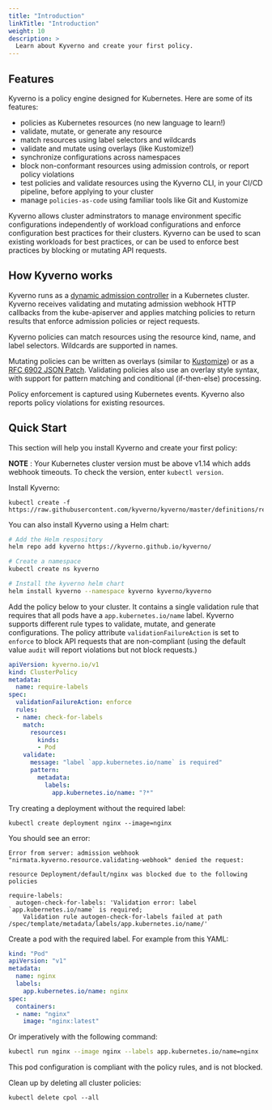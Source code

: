 ```yaml
---
title: "Introduction"
linkTitle: "Introduction"
weight: 10
description: >
  Learn about Kyverno and create your first policy.
---
```


## Features

Kyverno is a policy engine designed for Kubernetes. Here are some of its features:
* policies as Kubernetes resources (no new language to learn!)
* validate, mutate, or generate any resource
* match resources using label selectors and wildcards
* validate and mutate using overlays (like Kustomize!)
* synchronize configurations across namespaces
* block non-conformant resources using admission controls, or report policy violations 
* test policies and validate resources using the Kyverno CLI, in your CI/CD pipeline, before applying to your cluster 
* manage `policies-as-code` using familiar tools like Git and Kustomize

Kyverno allows cluster adminstrators to manage environment specific configurations independently of workload configurations and enforce configuration best practices for their clusters. Kyverno can be used to scan existing workloads for best practices, or can be used to enforce best practices by blocking or mutating API requests. 

## How Kyverno works

Kyverno runs as a [dynamic admission controller](https://kubernetes.io/docs/reference/access-authn-authz/extensible-admission-controllers/) in a Kubernetes cluster. Kyverno receives validating and mutating admission webhook HTTP callbacks from the kube-apiserver and applies matching policies to return results that enforce admission policies or reject requests.

Kyverno policies can match resources using the resource kind, name, and label selectors. Wildcards are supported in names.

Mutating policies can be written as overlays (similar to [Kustomize](https://kubernetes.io/docs/tasks/manage-kubernetes-objects/kustomization/#bases-and-overlays)) or as a [RFC 6902 JSON Patch](http://jsonpatch.com/). Validating policies also use an overlay style syntax, with support for pattern matching and conditional (if-then-else) processing.

Policy enforcement is captured using Kubernetes events. Kyverno also reports policy violations for existing resources.

## Quick Start

This section will help you install Kyverno and create your first policy:

**NOTE** : Your Kubernetes cluster version must be above v1.14 which adds webhook timeouts. 
To check the version, enter `kubectl version`.

Install Kyverno:

```console
kubectl create -f https://raw.githubusercontent.com/kyverno/kyverno/master/definitions/release/install.yaml
```

You can also install Kyverno using a Helm chart:

```sh
# Add the Helm respository
helm repo add kyverno https://kyverno.github.io/kyverno/

# Create a namespace
kubectl create ns kyverno

# Install the kyverno helm chart
helm install kyverno --namespace kyverno kyverno/kyverno
```

Add the policy below to your cluster. It contains a single validation rule that requires that all pods have a `app.kubernetes.io/name` label. Kyverno supports different rule types to validate, 
mutate, and generate configurations. The policy attribute `validationFailureAction` is set 
to `enforce` to block API requests that are non-compliant (using the default value `audit` 
will report violations but not block requests.)

```yaml
apiVersion: kyverno.io/v1
kind: ClusterPolicy
metadata:
  name: require-labels
spec:
  validationFailureAction: enforce
  rules:
  - name: check-for-labels
    match:
      resources:
        kinds:
        - Pod
    validate:
      message: "label `app.kubernetes.io/name` is required"
      pattern:
        metadata:
          labels:
            app.kubernetes.io/name: "?*"
```

Try creating a deployment without the required label:

```console
kubectl create deployment nginx --image=nginx
```

You should see an error:
```console
Error from server: admission webhook "nirmata.kyverno.resource.validating-webhook" denied the request:

resource Deployment/default/nginx was blocked due to the following policies

require-labels:
  autogen-check-for-labels: 'Validation error: label `app.kubernetes.io/name` is required;
    Validation rule autogen-check-for-labels failed at path /spec/template/metadata/labels/app.kubernetes.io/name/'
```

Create a pod with the required label. For example from this YAML:
```yaml
kind: "Pod"
apiVersion: "v1"
metadata:
  name: nginx
  labels:
    app.kubernetes.io/name: nginx
spec:
  containers:
  - name: "nginx"
    image: "nginx:latest"
```

Or imperatively with the following command:
```sh
kubectl run nginx --image nginx --labels app.kubernetes.io/name=nginx
```

This pod configuration is compliant with the policy rules, and is not blocked. 

Clean up by deleting all cluster policies:

```console
kubectl delete cpol --all
```



